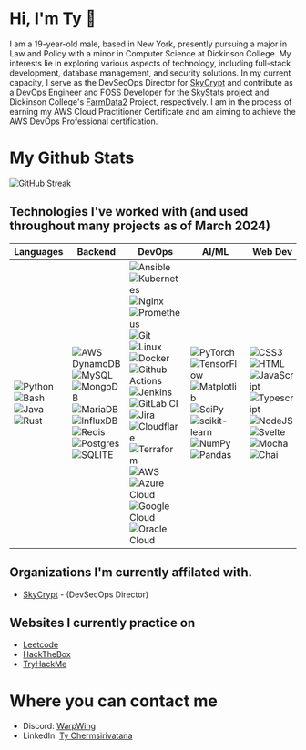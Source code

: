 # Hi, I'm Ty 👋

I am a 19-year-old male, based in New York, presently pursuing a major in Law and Policy with a minor in Computer Science at Dickinson College. My interests lie in exploring various aspects of technology, including full-stack development, database management, and security solutions. In my current capacity, I serve as the DevSecOps Director for [SkyCrypt](https://github.com/SkyCryptWebsite/SkyCrypt) and contribute as a DevOps Engineer and FOSS Developer for the [SkyStats](https://github.com/skystatsdev) project and Dickinson College's [FarmData2](https://github.com/FarmData2/FarmData2) Project, respectively. I am in the process of earning my AWS Cloud Practitioner Certificate and am aiming to achieve the AWS DevOps Professional certification.

# My Github Stats
[![GitHub Streak](http://github-readme-streak-stats.herokuapp.com?user=WarpWing&theme=radical&hide_border=true&fire=DD2311)](https://git.io/streak-stats)

## Technologies I've worked with (and used throughout many projects as of March 2024)
| Languages | Backend | DevOps | AI/ML | Web Dev |
|----------|----------|----------|----------|----------|
| <!-- Languages --> ![Python](https://img.shields.io/badge/python-3670A0?style=for-the-badge&logo=python&logoColor=ffdd54) ![Bash](https://img.shields.io/badge/Shell_Script-121011?style=for-the-badge&logo=gnu-bash&logoColor=white) ![Java](https://img.shields.io/badge/java-%23ED8B00.svg?style=for-the-badge&logo=openjdk&logoColor=white) ![Rust](https://img.shields.io/badge/Rust-000000?style=for-the-badge&logo=rust&logoColor=white)  | <!-- Backend -->  ![AWS DynamoDB](https://img.shields.io/badge/Amazon%20DynamoDB-4053D6?style=for-the-badge&logo=Amazon%20DynamoDB&logoColor=white) ![MySQL](https://img.shields.io/badge/mysql-%2300f.svg?style=for-the-badge&logo=mysql&logoColor=white) ![MongoDB](https://img.shields.io/badge/MongoDB-%234ea94b.svg?style=for-the-badge&logo=mongodb&logoColor=white) ![MariaDB](https://img.shields.io/badge/MariaDB-003545?style=for-the-badge&logo=mariadb&logoColor=white) ![InfluxDB](https://img.shields.io/badge/InfluxDB-22ADF6?style=for-the-badge&logo=InfluxDB&logoColor=white) ![Redis](https://img.shields.io/badge/redis-%23DD0031.svg?&style=for-the-badge&logo=redis&logoColor=white) ![Postgres](https://img.shields.io/badge/postgres-%23316192.svg?style=for-the-badge&logo=postgresql&logoColor=white) ![SQLITE](https://img.shields.io/badge/SQLite-07405E?style=for-the-badge&logo=sqlite&logoColor=white) | <!-- DevOps --> ![Ansible](https://img.shields.io/badge/ansible-%231A1918.svg?style=for-the-badge&logo=ansible&logoColor=white) ![Kubernetes](https://img.shields.io/badge/kubernetes-%23326ce5.svg?style=for-the-badge&logo=kubernetes&logoColor=white) ![Nginx](https://img.shields.io/badge/nginx-%23009639.svg?style=for-the-badge&logo=nginx&logoColor=white) ![Prometheus](https://img.shields.io/badge/Prometheus-E6522C?style=for-the-badge&logo=Prometheus&logoColor=white) ![Git](https://img.shields.io/badge/git-%23F05033.svg?style=for-the-badge&logo=git&logoColor=white) 	![Linux](https://img.shields.io/badge/Linux-FCC624?style=for-the-badge&logo=linux&logoColor=black) ![Docker](https://img.shields.io/badge/docker-%230db7ed.svg?style=for-the-badge&logo=docker&logoColor=white) ![Github Actions](https://img.shields.io/badge/GitHub_Actions-2088FF?style=for-the-badge&logo=github-actions&logoColor=white) ![Jenkins](https://img.shields.io/badge/Jenkins-D24939?style=for-the-badge&logo=Jenkins&logoColor=white) ![GitLab CI](https://img.shields.io/badge/gitlab%20ci-%23181717.svg?style=for-the-badge&logo=gitlab&logoColor=white) ![Jira](https://img.shields.io/badge/Jira-0052CC?style=for-the-badge&logo=Jira&logoColor=white) ![Cloudflare](https://img.shields.io/badge/Cloudflare-F38020?style=for-the-badge&logo=Cloudflare&logoColor=white) ![Terraform](https://img.shields.io/badge/terraform-%235835CC.svg?style=for-the-badge&logo=terraform&logoColor=white) ![AWS](https://img.shields.io/badge/AWS-%23FF9900.svg?style=for-the-badge&logo=amazon-aws&logoColor=white)  ![Azure Cloud](https://img.shields.io/badge/microsoft%20azure-0089D6?style=for-the-badge&logo=microsoft-azure&logoColor=white)  ![Google Cloud](https://img.shields.io/badge/GoogleCloud-%234285F4.svg?style=for-the-badge&logo=google-cloud&logoColor=white) ![Oracle Cloud](https://img.shields.io/badge/Oracle-F80000?style=for-the-badge&logo=oracle&logoColor=black)  | <!-- ML --> ![PyTorch](https://img.shields.io/badge/PyTorch-%23EE4C2C.svg?style=for-the-badge&logo=PyTorch&logoColor=white) ![TensorFlow](https://img.shields.io/badge/TensorFlow-%23FF6F00.svg?style=for-the-badge&logo=TensorFlow&logoColor=white)  ![Matplotlib](https://img.shields.io/badge/Matplotlib-%23ffffff.svg?style=for-the-badge&logo=Matplotlib&logoColor=black) ![SciPy](https://img.shields.io/badge/SciPy-%230C55A5.svg?style=for-the-badge&logo=scipy&logoColor=%white) ![scikit-learn](https://img.shields.io/badge/scikit--learn-%23F7931E.svg?style=for-the-badge&logo=scikit-learn&logoColor=white) ![NumPy](https://img.shields.io/badge/numpy-%23013243.svg?style=for-the-badge&logo=numpy&logoColor=white) ![Pandas](https://img.shields.io/badge/pandas-%23150458.svg?style=for-the-badge&logo=pandas&logoColor=white) | <!-- Web Dev --> ![CSS3](https://img.shields.io/badge/CSS-239120?&style=for-the-badge&logo=css3&logoColor=white) ![HTML](https://img.shields.io/badge/HTML-239120?style=for-the-badge&logo=html5&logoColor=white) ![JavaScript](https://img.shields.io/badge/javascript-%23323330.svg?style=for-the-badge&logo=javascript&logoColor=%23F7DF1E) ![Typescript](https://img.shields.io/badge/TypeScript-007ACC?style=for-the-badge&logo=typescript&logoColor=white) ![NodeJS](https://img.shields.io/badge/Node.js-43853D?style=for-the-badge&logo=node.js&logoColor=white) ![Svelte](https://img.shields.io/badge/Svelte-4A4A55?style=for-the-badge&logo=svelte&logoColor=FF3E00) ![Mocha](https://img.shields.io/badge/mocha.js-323330?style=for-the-badge&logo=mocha&logoColor=Brown) ![Chai](https://img.shields.io/badge/chai.js-323330?style=for-the-badge&logo=chai&logoColor=red)

## Organizations I'm currently affilated with.
- [SkyCrypt](https://github.com/SkyCryptWebsite/SkyCrypt) - (DevSecOps Director)
## Websites I currently practice on 
- [Leetcode](https://leetcode.com/tycherms/)
- [HackTheBox](https://app.hackthebox.com/users/439610)
- [TryHackMe](https://tryhackme.com/p/tycherms)
# Where you can contact me 
- Discord: [WarpWing](https://discord.com/users/232239924462616578/)
- LinkedIn: [Ty Chermsirivatana](https://www.linkedin.com/in/ty-chermsirivatana/)

